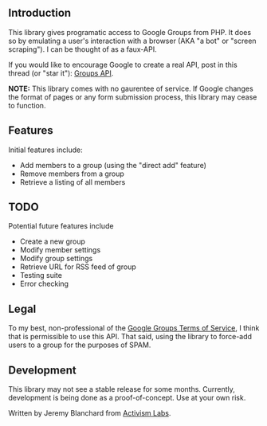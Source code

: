 

Introduction
------------
This library gives programatic access to Google Groups from PHP. It does so by emulating a user's interaction with a browser (AKA "a bot" or "screen scraping"). I can be thought of as a faux-API.

If you would like to encourage Google to create a real API, post in this thread (or "star it"): [Groups API](http://code.google.com/p/gdata-issues/issues/detail?id=27).

**NOTE:** This library comes with no gaurentee of service. If Google changes the format of pages or any form submission process, this library may cease to function.

Features
--------
Initial features include:

  * Add members to a group (using the "direct add" feature)
  * Remove members from a group
  * Retrieve a listing of all members


TODO
----
Potential future features include

  * Create a new group
  * Modify member settings
  * Modify group settings
  * Retrieve URL for RSS feed of group
  * Testing suite
  * Error checking


Legal
-----
To my best, non-professional of the [Google Groups Terms of Service](http://groups.google.com/googlegroups/terms_of_service.html), I think that is permissible to use this API. That said, using the library to force-add users to a group for the purposes of SPAM.


Development
-----------
This library may not see a stable release for some months. Currently, development is being done as a proof-of-concept. Use at your own risk.

Written by Jeremy Blanchard from [Activism Labs](http://activismlabs.org).
